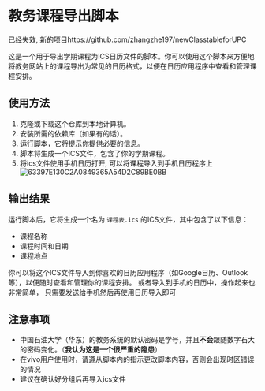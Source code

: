 # 教务课程导出脚本
已经失效, 新的项目https://github.com/zhangzhe197/newClasstableforUPC


这是一个用于导出学期课程为ICS日历文件的脚本。你可以使用这个脚本来方便地将教务网站上的课程导出为常见的日历格式，以便在日历应用程序中查看和管理课程安排。

## 使用方法

1. 克隆或下载这个仓库到本地计算机。
2. 安装所需的依赖库（如果有的话）。
3. 运行脚本，它将提示你提供必要的信息。
4. 脚本将生成一个ICS文件，包含了你的学期课程。
5. 将ics文件使用手机日历打开, 可以将课程导入到手机日历程序上
![63397E130C2A0849365A54D2C89BE0BB](https://github.com/zhangzhe197/China-University-of-Petroleum-East-China-obtains-course-schedule/assets/118900381/ee2bc4a0-42d0-4080-88b3-a169ae5e2050)

## 输出结果

运行脚本后，它将生成一个名为 `课程表.ics` 的ICS文件，其中包含了以下信息：

- 课程名称
- 课程时间和日期
- 课程地点

你可以将这个ICS文件导入到你喜欢的日历应用程序（如Google日历、Outlook等），以便随时查看和管理你的课程安排。
或者导入到手机的日历中，操作起来也非常简单， 只需要发送给手机然后再使用日历导入即可
## 注意事项
- 中国石油大学（华东）的教务系统的默认密码是学号，并且**不会**跟随数字石大的密码变化。（**我认为这是一个很严重的隐患**）
- 在vivo用户使用时，请遵从脚本内的指示更改脚本内容，否则会出现时区错误的情况
- 建议在确认好分组后再导入ics文件

